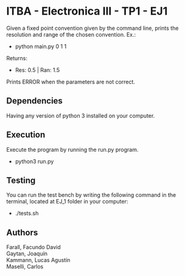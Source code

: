 # ITBA - Electronica III - TP1 - EJ1
Given a fixed point convention given by the command line, prints the resolution and range of the chosen convention.
Ex.:
* python main.py 0 1 1

Returns:
* Res: 0.5 | Ran: 1.5

Prints ERROR when the parameters are not correct.

## Dependencies
Having any version of python 3 installed on your computer.

## Execution
Execute the program by running the run.py program.
* python3 run.py

## Testing
You can run the test bench by writing the following command in the terminal, located at EJ_1 folder in your computer:
* ./tests.sh

## Authors
Farall, Facundo David  
Gaytan, Joaquín  
Kammann, Lucas Agustín  
Maselli, Carlos 